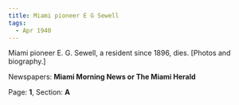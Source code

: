 ```yaml
---  
title: Miami pioneer E G Sewell  
tags:  
  - Apr 1940  
---  
```

  
Miami pioneer E. G. Sewell, a resident since 1896, dies. [Photos and biography.]  
  
Newspapers: **Miami Morning News or The Miami Herald**  
  
Page: **1**, Section: **A** 
